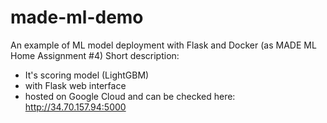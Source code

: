 # made-ml-demo
An example of ML model deployment with Flask and Docker (as MADE ML Home Assignment #4)
Short description:
- It's scoring model (LightGBM)
- with Flask web interface
- hosted on Google Cloud and can be checked here: http://34.70.157.94:5000
